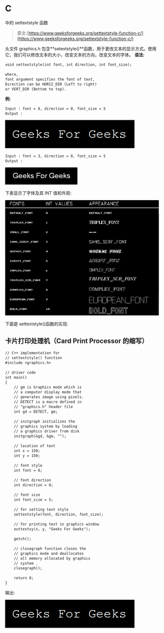 # C

中的 settextstyle 函数

> 原文:[https://www.geeksforgeeks.org/settextstyle-function-c/](https://www.geeksforgeeks.org/settextstyle-function-c/)

头文件 graphics.h 包含**setextstyle()**函数，用于更改文本的显示方式。使用它，我们可以修改文本的大小，改变文本的方向，改变文本的字体。
**语法:**

```
void settextstyle(int font, int direction, int font_size);

where,
font argument specifies the font of text,
Direction can be HORIZ_DIR (Left to right) 
or VERT_DIR (Bottom to top).
```

**例:**

```
Input : font = 8, direction = 0, font_size = 5
Output : 
```

![](img/48f3d0c1873aa5c341a163e439501e05.png)

```
Input : font = 3, direction = 0, font_size = 5
Output : 
```

![](img/73127f3385803fc42d26610723acb351.png)

下表显示了字体及其 INT 值和外观:

![](img/4d95da79c198a5c6a33e25d9551862f2.png)

下面是 settextstyle()函数的实现:

## 卡片打印处理机（Card Print Processor 的缩写）

```
// C++ implementation for
// settextstyle() function
#include <graphics.h>

// driver code
int main()
{
    // gm is Graphics mode which is
    // a computer display mode that
    // generates image using pixels.
    // DETECT is a macro defined in
    // "graphics.h" header file
    int gd = DETECT, gm;

    // initgraph initializes the
    // graphics system by loading
    // a graphics driver from disk
    initgraph(&gd, &gm, "");

    // location of text
    int x = 150;
    int y = 150;

    // font style
    int font = 8;

    // font direction
    int direction = 0;

    // font size
    int font_size = 5;

    // for setting text style
    settextstyle(font, direction, font_size);

    // for printing text in graphics window
    outtextxy(x, y, "Geeks For Geeks");

    getch();

    // closegraph function closes the
    // graphics mode and deallocates
    // all memory allocated by graphics
    // system .
    closegraph();

    return 0;
}
```

输出:

![](img/48f3d0c1873aa5c341a163e439501e05.png)